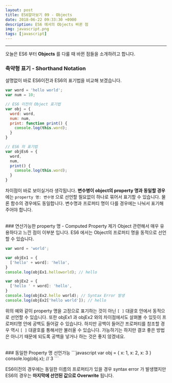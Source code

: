 ```yaml
---
layout: post
title: ES6알아보기 09 - Objects
date: 2018-06-22 09:33:30 +0900
description: ES6 에서의 Objects 바뀐 점
img: javascript.png
tags: [javascript]
---
```

------------------------------------------------
오늘은 ES6 부터 **Objects** 를 다룰 때 바뀐 점들을 소개하려고 합니다.

### 축약형 표기 - Shorthand Notation
설명없이 바로 ES6이전과 ES6의 표기법을 비교해 보겠습니다.
```javascript
var word = 'hello world';
var num = 10;

// ES6 이전의 Object 표기법
var obj = {
  word: word,
  num: num,
  print: function print() {
    console.log(this.word);
  }
}

// ES6 의 표기법
var objEs6 = {
  word,
  num,
  print() {
    console.log(this.word);
  }
}
```

차이점이 바로 보이실거라 생각됩니다.
**변수병이 object의 property 명과 동일할 경우**에는 `` property 명: 변수명 `` 으로 선언할 필요없이 하나로 묶어서 표기할 수 있습니다. 물론 함수의 경우에도 동일합니다. 변수명과 프로퍼티 명이 다를 경우에는 나눠서 표기해 주어야 합니다.

<br/>
### 연산가능한 property 명 - Computed Property
제가 Object 관련해서 매우 유용하다고 느낀 점이 이부분 입니다.
ES6 에서는 Object의 프로퍼티 명을 동적으로 선언할 수 있습니다.

```javascript
var word = 'world';

var objEx1 = {
  ['hello' + word]: 'hello',
}
console.log(objEx1.helloworld); // hello

var objEx2 = {
  ['hello ' + word]: 'hello',
}
console.log(objEx2.hello world); // Syntax Error 발생
console.log(objEx2['hello world']); // hello
```
위의 예와 같이 property 명을 고정으로 표기하는 것이 아닌 `[ ]` 대괄호 안에서 동적으로 선언할 수 있습니다.
또한 objEx1 과 objEx2 와의 차이점에서도 살펴볼 수 있듯이 프로퍼티명 안에 공백도 들어갈 수 있습니다. 하지만 공백이 들어간 프로퍼티를 참조할 경우 역시 `[ ]` 대괄호를 통해서만 불러올 수 있습니다. 가능하기는 하지만 결코 좋은 방법은 아니기 때문에 되도록 공백을 넣거나 하는 것은 좋지 않겠네요.

<br/>
### 동일한 Property 명 선언가능
```javascript
var obj = {
  x: 1,
  x: 2,
  x: 3
}
console.log(obj.x); // 3
```

ES6이전의 경우에는 동일한 이름의 프로퍼티가 있을 경우 syntax error 가 발생했지만 ES6의 경우는 **마지막에 선언된 값으로 Overwrite** 됩니다.